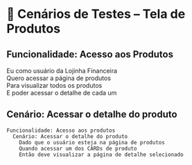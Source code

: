 # 🧪 Cenários de Testes – Tela de Produtos

## Funcionalidade: Acesso aos Produtos
Eu como usuário da Lojinha Financeira  
Quero acessar a página de produtos  
Para visualizar todos os produtos  
E poder acessar o detalhe de cada um

## Cenário: Acessar o detalhe do produto
```gherkin
Funcionalidade: Acesso aos produtos
  Cenário: Acessar o detalhe do produto
    Dado que o usuário esteja na página de produtos
    Quando acessar um dos CARDs de produto
    Então deve visualizar a página de detalhe selecionado
```
